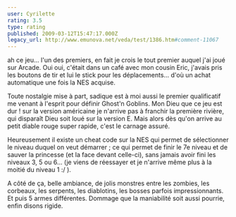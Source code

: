 ```yaml
---
user: Cyrilette
rating: 3.5
type: rating
published: 2009-03-12T15:47:17.000Z
legacy_url: http://www.emunova.net/veda/test/1386.htm#comment-11067
---
```

ah ce jeu... l'un des premiers, en fait je crois le tout premier auquel j'ai joué sur Arcade. Oui oui, c'était dans un café avec mon cousin Eric, j'avais pris les boutons de tir et lui le stick pour les déplacements...
d'où un achat automatique une fois la NES acquise. 

Toute nostalgie mise à part, sadique est à moi aussi le premier qualificatif me venant à l'esprit pour définir Ghost'n Goblins. Mon Dieu que ce jeu est dur ! sur la version américaine je n'arrive pas à franchir la première rivière, qui disparaît Dieu soit loué sur la version E. Mais alors dès qu'on arrive au petit diable rouge super rapide, c'est le carnage assuré.

Heureusement il existe un cheat code sur la NES qui permet de sélectionner le niveau duquel on veut démarrer ; ce qui permet de finir le 7e niveau et de sauver la princesse (et la face devant celle-ci), sans jamais avoir fini les niveaux 3, 5 ou 6... (je viens de réessayer et je n'arrive même plus à la moitié du niveau 1 :/ ).

A côté de ça, belle ambiance, de jolis monstres entre les zombies, les corbeaux, les serpents, les diablotins, les bosses parfois impressionnants. Et puis 5 armes différentes. Dommage que la maniabilité soit aussi pourrie, enfin disons rigide.